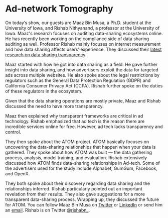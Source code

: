 # Ad-network Tomography

On today’s show, our guests are Maaz Bin Musa, a Ph.D. student at the University of Iowa, and Rishab Nithyanand, a professor at the University of Iowa. Maaz's research focuses on auditing data-sharing ecosystems online. He has recently been working on the compliance side of data sharing auditing as well. Professor Rishab mainly focuses on internet measurement and how data sharing affects users’ experience. They discussed their [latest research on data sharing transparency](https://arxiv.org/abs/2207.10791).

Maaz started with how he got into data sharing as a field. He gave further insight into data sharing, and how advertisers exploit the data for targeted ads across multiple websites. He also spoke about the legal restrictions by regulators such as the General Data Protection Regulation (GDPR) and California Consumer Privacy Act (CCPA). Rishab further spoke on the duties of these regulators in the ecosystem.

Given that the data sharing operations are mostly private, Maaz and Rishab discussed the need to have more transparency. 

Maaz then explained why transparent frameworks are critical in ad technology. Rishab emphasized that ad tech is the reason there are incredible services online for free. However, ad tech lacks transparency and control. 

They then spoke about the ATOM project. ATOM basically focuses on uncovering the data-sharing relationships that happen when your data is gathered. They spoke about how ATOM was built — the data gathering process, analysis, model training, and evaluation. Rishab extensively discussed how ATOM finds data-sharing relationships in Ad-tech. Some of the advertisers used for the study include Alphabet, GumGum, Facebook, and OpenX.

They both spoke about their discovery regarding data sharing and the relationships inferred. Rishab particularly pointed out an important revelation from their results. They also gave suggestions for a more transparent data-sharing process. Wrapping up, they discussed the future for ATOM. You can follow Maaz Bin Musa on [Twitter](https://mobile.twitter.com/maazbinmusa) or [LinkedIn](https://www.linkedin.com/in/maaz-bin-musa/) or send him an [email](mailto:maazbin-musa@uiowa.edu). Rishab is on Twitter [@rishabn_](https://twitter.com/rishabn_).